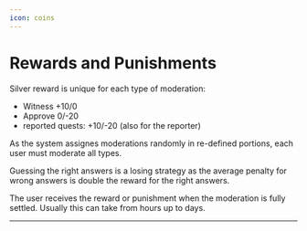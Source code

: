 ```yaml
---
icon: coins
---
```


# Rewards and Punishments


Silver reward is unique for each type of moderation:

* Witness +10/0 
* Approve 0/-20  
* reported quests: +10/-20  (also for the reporter)

As the system assignes moderations randomly in re-defined portions, each user must moderate all types. 

Guessing the right answers is a losing strategy as the average penalty for wrong answers is double the reward for the right answers. 

The user receives the reward or punishment when the moderation is
fully settled. Usually this can take from hours up to days. 

* * *